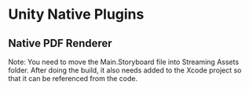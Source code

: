 # Unity Native Plugins

## Native PDF Renderer 

Note: You need to move the Main.Storyboard file into Streaming Assets folder. After doing the build, it also needs added to the Xcode project so that it can be referenced from the code. 
